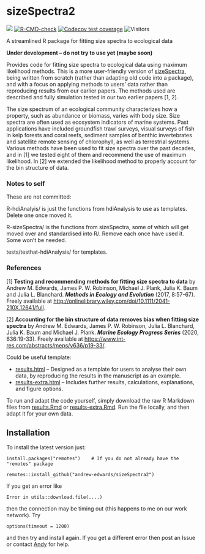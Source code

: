 
<!-- README.md is generated from README.Rmd. Please edit that file. -->
<!-- which builds the .html that can be viewed locally (but isn't pushed to GitHub;
GitHub uses README.md to make the page you see on GitHub). See pacea if want to
save figures.
-->

# sizeSpectra2

<!-- badges: start -->

[![](https://img.shields.io/badge/lifecycle-under%20development-orange.svg)](https://lifecycle.r-lib.org/articles/stages.html#under%20development)
[![R-CMD-check](https://github.com/andrew-edwards/sizeSpectra2/actions/workflows/R-CMD-check.yaml/badge.svg)](https://github.com/andrew-edwards/sizeSpectra2/actions/workflows/R-CMD-check.yaml)
[![Codecov test
coverage](https://codecov.io/gh/andrew-edwards/sizeSpectra2/branch/main/graph/badge.svg)](https://app.codecov.io/gh/andrew-edwards/sizeSpectra2?branch=main)
![Visitors](https://api.visitorbadge.io/api/visitors?path=https%3A%2F%2Fgithub.com%2Fandrew-edwards%2FsizeSpectra2&label=VISITORS&countColor=%23263759&style=flat&labelStyle=lower)
<!-- badges: end -->

A streamlined R package for fitting size spectra to ecological data

**Under development – do not try to use yet (maybe soon)**

Provides code for fitting size spectra to ecological data using maximum
likelihood methods. This is a more user-friendly version of
[sizeSpectra](https://github.com/andrew-edwards/sizeSpectra), being
written from scratch (rather than adapting old code into a package), and
with a focus on applying methods to users’ data rather than reproducing
results from our earlier papers. The methods used are described and
fully simulation tested in our two earlier papers \[1, 2\].

The size spectrum of an ecological community characterizes how a
property, such as abundance or biomass, varies with body size. Size
spectra are often used as ecosystem indicators of marine systems. Past
applications have included groundfish trawl surveys, visual surveys of
fish in kelp forests and coral reefs, sediment samples of benthic
invertebrates and satellite remote sensing of chlorophyll, as well as
terrestrial systems. Various methods have been used to fit size spectra
over the past decades, and in \[1\] we tested eight of them and
recommend the use of maximum likelihood. In \[2\] we extended the
likelihood method to properly account for the bin structure of data.

### Notes to self

These are not committed:

R-hdiAnalyis/ is just the functions from hdiAnalysis to use as
templates. Delete one once moved it.

R-sizeSpectra/ is the functions from sizeSpectra, some of which will get
moved over and standardised into R/. Remove each once have used it. Some
won’t be needed.

tests/testhat-hdiAnalysis/ for templates.

### References

\[1\] **Testing and recommending methods for fitting size spectra to
data** by Andrew M. Edwards, James P. W. Robinson, Michael J. Plank,
Julia K. Baum and Julia L. Blanchard. ***Methods in Ecology and
Evolution*** (2017, 8:57-67). Freely available at
<http://onlinelibrary.wiley.com/doi/10.1111/2041-210X.12641/full>.

\[2\] **Accounting for the bin structure of data removes bias when
fitting size spectra** by Andrew M. Edwards, James P. W. Robinson, Julia
L. Blanchard, Julia K. Baum and Michael J. Plank. ***Marine Ecology
Progress Series*** (2020, 636:19-33). Freely available at
<https://www.int-res.com/abstracts/meps/v636/p19-33/>.

Could be useful template:

-   [results.html](http://htmlpreview.github.io/?https://github.com/andrew-edwards/hdiAnalysis/blob/main/vignettes/results.html)
    – Designed as a template for users to analyse their own data, by
    reproducing the results in the manuscript as an example.
-   [results-extra.html](http://htmlpreview.github.io/?https://github.com/andrew-edwards/hdiAnalysis/blob/main/vignettes/results-extra.html)
    – Includes further results, calculations, explanations, and figure
    options.

To run and adapt the code yourself, simply download the raw R Markdown
files from
[results.Rmd](https://github.com/andrew-edwards/hdiAnalysis/blob/main/vignettes/results.Rmd)
or
[results-extra.Rmd](https://github.com/andrew-edwards/hdiAnalysis/blob/main/vignettes/results-extra.Rmd).
Run the file locally, and then adapt it for your own data.

## Installation

To install the latest version just:

    install.packages("remotes")    # If you do not already have the "remotes" package

    remotes::install_github("andrew-edwards/sizeSpectra2")

If you get an error like

    Error in utils::download.file(....)

then the connection may be timing out (this happens to me on our work
network). Try

    options(timeout = 1200)

and then try and install again. If you get a different error then post
an Issue or contact
<a href="mailto:andrew.edwards@dfo-mpo.gc.ca">Andy</a> for help.
